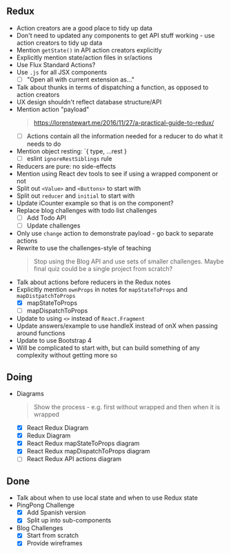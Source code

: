 ## Redux

- Action creators are a good place to tidy up data
- Don't need to updated any components to get API stuff working - use action creators to tidy up data
- Mention `getState()` in API action creators explicitly
- Explicitly mention state/action files in sr/actions
- Use Flux Standard Actions?
- Use `.js` for all JSX components
    * [ ] "Open all with current extension as..."
- Talk about thunks in terms of dispatching a function, as opposed to action creators
- UX design shouldn't reflect database structure/API
- Mention action "payload"
    > https://lorenstewart.me/2016/11/27/a-practical-guide-to-redux/
    * [ ] Actions contain all the information needed for a reducer to do what it needs to do
- Mention object resting: `{ type, ...rest }
    * [ ] eslint `ignoreRestSiblings` rule
- Reducers are pure: no side-effects
- Mention using React dev tools to see if using a wrapped component or not
- Split out `<Value>` and `<Buttons>` to start with
- Split out `reducer` and `initial` to start with
- Update iCounter example so that <Load> is on the <App> component?
- Replace blog challenges with todo list challenges
    * [ ] Add Todo API
    * [ ] Update challenges
- Only use `change` action to demonstrate payload - go back to separate actions
- Rewrite to use the challenges-style of teaching
    > Stop using the Blog API and use sets of smaller challenges. Maybe final quiz could be a single project from scratch?
- Talk about actions before reducers in the Redux notes
- Explicitly mention `ownProps` in notes for `mapStateToProps` and `mapDistpatchToProps`
    * [x] mapStateToProps
    * [ ] mapDispatchToProps
- Update to using `<>` instead of `React.Fragment`
- Update answers/example to use handleX instead of onX when passing around functions
- Update to use Bootstrap 4
- Will be complicated to start with, but can build something of any complexity without getting more so

## Doing

- Diagrams
    > Show the process - e.g. first without wrapped and then when it is wrapped
    * [x] React Redux Diagram
    * [x] Redux Diagram
    * [x] React Redux mapStateToProps diagram
    * [x] React Redux mapDispatchToProps diagram
    * [ ] React Redux API actions diagram

## Done

- Talk about when to use local state and when to use Redux state
- PingPong Challenge
    * [x] Add Spanish version
    * [x] Split up into sub-components
- Blog Challenges
    * [x] Start from scratch
    * [x] Provide wireframes
